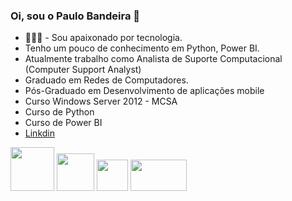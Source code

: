 ### Oi, sou o Paulo Bandeira 👋

  -  👨🏻‍💻 - Sou apaixonado por tecnologia.
  -  Tenho um pouco de conhecimento em Python, Power BI.
  -  Atualmente trabalho como Analista de Suporte Computacional (Computer Support Analyst)
  -  Graduado em Redes de Computadores.
  -  Pós-Graduado em Desenvolvimento de aplicações mobile
  -  Curso Windows Server 2012 - MCSA
  -  Curso de Python 
  -  Curso de Power BI
  -  [Linkdin](https://www.linkedin.com/in/paulo-roberto-ribeiro-bandeira-a55500243/)


<div style="display: inline">
   <img width="70" height="70" src="https://cdn.jsdelivr.net/gh/devicons/devicon/icons/linkedin/linkedin-original-wordmark.svg" />
   <img width="60" height="60" src="https://cdn.jsdelivr.net/gh/devicons/devicon/icons/python/python-original.svg" />            
   <img width="50" height="50" src="https://cdn.jsdelivr.net/gh/devicons/devicon/icons/pycharm/pycharm-original.svg" />
   <img width="90" height="50" src="https://user-images.githubusercontent.com/118223817/223824984-1c7e5b38-ac0a-4647-90da-25719b9aba57.png" />
</div>
          

<!--

            
          
**paulimbandeira/paulimbandeira** is a ✨ _special_ ✨ repository because its `README.md` (this file) appears on your GitHub profile.

Here are some ideas to get you started:

- 🔭 I’m currently working on ...
- 🌱 I’m currently learning ...
- 👯 I’m looking to collaborate on ...
- 🤔 I’m looking for help with ...
- 💬 Ask me about ...
- 📫 How to reach me: ...
- 😄 Pronouns: ...
- ⚡ Fun fact: ...
-->
